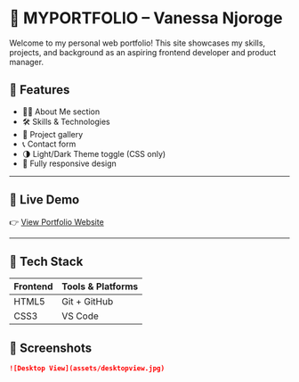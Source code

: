 # 💼 MYPORTFOLIO – Vanessa Njoroge

Welcome to my personal web portfolio! This site showcases my skills, projects, and background as an aspiring frontend developer and product manager.

## 🌟 Features

- 🧑‍💻 About Me section
- 🛠️ Skills & Technologies
- 📁 Project gallery
- 📞 Contact form
- 🌗 Light/Dark Theme toggle (CSS only)
- 📱 Fully responsive design

---

## 🚀 Live Demo

👉 [View Portfolio Website](https://vanessanjoroge2.github.io/MYPORTFOLIO/)

---

## 🧰 Tech Stack

| Frontend | Tools & Platforms |
| -------- | ----------------- |
| HTML5    | Git + GitHub      |
| CSS3     | VS Code           |

## 📸 Screenshots

```markdown
![Desktop View](assets/desktopview.jpg)
```
